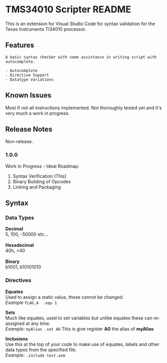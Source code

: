 # TMS34010 Scripter README

This is an extension for Visual Studio Code for syntax validation for the Texas Instruments TI34010 processor.

## Features

    A basic syntax checker with some assistance in writing script with autocomplete.

    - Autocomplete
    - Directive Support
    - Datatype Variations


## Known Issues

Most if not all instructions implemented. Not thoroughly tested yet and it's very much a work in progress.

## Release Notes

 Non-release.
 
 ### 1.0.0

Work In Progress - Ideal Roadmap:
1. Syntax Verification (This)
2. Binary Building of Opcodes
3. Linking and Packaging
 
## Syntax

### Data Types
**Decimal**<br>
5, 100, -50000 etc...<br><br>
**Hexadecimal**<br>
40h, >40<br><br>
**Binary**<br>
b1001, b10101010

 ### Directives
**Equates**<br>
Used to assign a static value, these cannot be changed.<br>
*Example* `FLAG_A  .equ 1`

**Sets**<br>
Much like equates, used to set variables but unlike equates these can re-assigned at any time.<br>
*Example:* `myAlias .set A0` This is give register **A0** the alias of **myAlias**

**Inclusions**<br>
Use this at the top of your code to make use of equates, labels and other data types from the specified file.<br>
*Example:* `.include test.asm`
